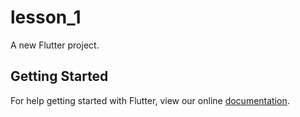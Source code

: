 # lesson_1

A new Flutter project.

## Getting Started

For help getting started with Flutter, view our online
[documentation](https://flutter.io/).
